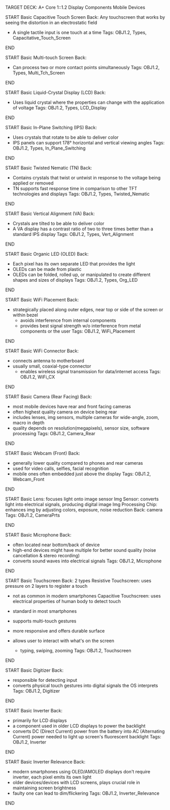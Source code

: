 TARGET DECK: A+ Core 1::1.2 Display Components Mobile Devices

START
Basic
Capacitive Touch Screen
Back: Any touchscreen that works by seeing the distortion in an electrostatic field 
- A single tactile input is one touch at a time
Tags: OBJ1.2, Types, Capacitative_Touch_Screen
<!--ID: 1730837465190-->
END

START
Basic
Multi-touch Screen 
Back: 
- Can process two or more contact points simultaneously
Tags: OBJ1.2, Types, Multi_Tch_Screen
<!--ID: 1730837521508-->
END

START
Basic
Liquid-Crystal Display (LCD)
Back:
- Uses liquid crystal where the properties can change with the application of voltage
Tags: OBJ1.2, Types, LCD_Display
<!--ID: 1730837616342-->
END

START
Basic
In-Plane Switching (IPS) 
Back: 
- Uses crystals that rotate to be able to deliver color 
- IPS panels can support 178° horizontal and vertical viewing angles 
Tags: OBJ1.2, Types, In_Plane_Switching
<!--ID: 1730837655852-->
END

START
Basic
Twisted Nematic (TN)
Back:
- Contains crystals that twist or untwist in response to the voltage being applied or removed 
- TN supports fast response time in comparison to other TFT technologies and displays
Tags: OBJ1.2, Types, Twisted_Nematic
<!--ID: 1730837697158-->
END

START
Basic
Vertical Alignment (VA)
Back:
- Crystals are tilted to be able to deliver color 
- A VA display has a contrast ratio of two to three times better than a standard IPS display
Tags: OBJ1.2, Types, Vert_Alignment
<!--ID: 1730837726044-->
END

START
Basic
Organic LED (OLED)
Back:
- Each pixel has its own separate LED that provides the light 
- OLEDs can be made from plastic 
- OLEDs can be folded, rolled up, or manipulated to create different shapes and sizes of displays
Tags: OBJ1.2, Types, Org_LED
<!--ID: 1730837749259-->
END

START
Basic
WiFi Placement
Back:
- strategically placed along outer edges, near top or side of the screen or within bezel 
	- avoids interference from internal components 
	- provides best signal strength w/o interference from metal components or the user 
Tags: OBJ1.2, WiFi_Placement
<!--ID: 1730838264415-->
END

START
Basic
WiFi Connector 
Back:
- connects antenna to motherboard 
- usually small, coaxial-type connector
	- enables wireless signal transmission for data/internet access 
Tags: OBJ1.2, WiFi_CX
<!--ID: 1730838287979-->
END

START
Basic
Camera (Rear Facing)
Back:
- most mobile devices have rear and front facing cameras
- often highest quality camera on device being rear 
- includes lenses, img sensors, multiple cameras for wide-angle, zoom, macro in depth
- quality depends on resolution(megapixels), sensor size, software processing
Tags: OBJ1.2, Camera_Rear
<!--ID: 1730838317404-->
END

START
Basic
Webcam (Front)
Back:
- generally lower quality compared to phones and rear cameras 
- used for video calls, selfies, facial recognition
- mobile ones often embedded just above the display
Tags: OBJ1.2, Webcam_Front
<!--ID: 1730838341878-->
END

START
Basic
Lens: focuses light onto image sensor 
Img Sensor: converts light into electrical signals, producing digital image 
Img Processing Chip: enhances img by adjusting colors, exposure, noise reduction
Back: camera
Tags: OBJ1.2, CameraPrts
<!--ID: 1730838371344-->
END

START
Basic
Microphone
Back:
- often located near bottom/back of device 
- high-end devices might have multiple for better sound quality (noise cancellation & stereo recording) 
- converts sound waves into electrical signals 
Tags: OBJ1.2, Microphone
<!--ID: 1730838389114-->
END

START
Basic
Touchscreen
Back:
2 types
Resistive Touchscreen: uses pressure on 2 layers to register a touch 
- not as common in modern smartphones 
Capacitive Touchscreen: uses electrical properties of human body to detect touch 
- standard in most smartphones 
- supports multi-touch gestures 
- more responsive and offers durable surface 

- allows user to interact with what's on the screen 
	- typing, swiping, zooming
Tags: OBJ1.2, Touchscreen
<!--ID: 1730838408132-->
END

START
Basic
Digitizer
Back:
- responsible for detecting input
- converts physical touch gestures into digital signals the OS interprets 
Tags: OBJ1.2, Digitizer
<!--ID: 1730838422645-->
END

START
Basic
Inverter
Back:
- primarily for LCD displays 
- a component used in older LCD displays to power the backlight 
- converts DC (Direct Current) power from the battery into AC (Alternating Current) power needed to light up screen's fluorescent backlight 
Tags: OBJ1.2, Inverter
<!--ID: 1730838438053-->
END

START
Basic
Inverter Relevance
Back:
- modern smartphones using OLED/AMOLED displays don't require inverter, each pixel emits its own light 
- older devices/devices with LCD screens, plays crucial role in maintaining screen brightness 
- faulty one can lead to dim/flickering
Tags: OBJ1.2, Inverter_Relevance
<!--ID: 1730838452559-->
END